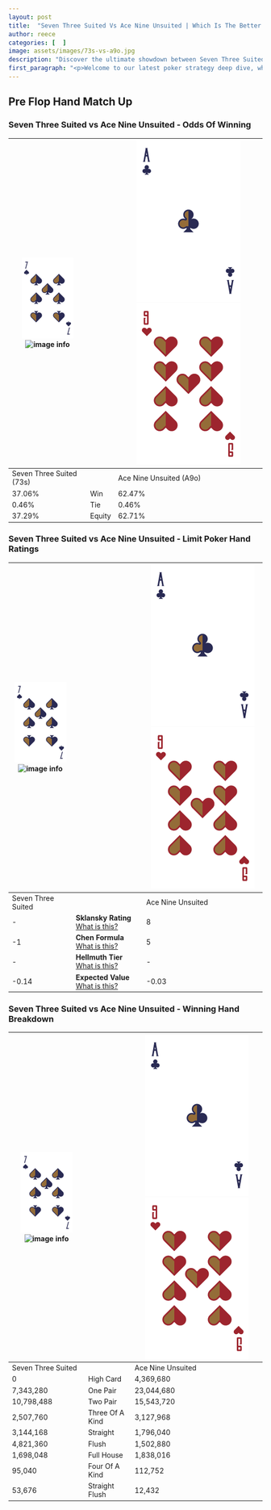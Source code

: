 ```yaml
---
layout: post
title:  "Seven Three Suited Vs Ace Nine Unsuited | Which Is The Better Hand In Poker? A Complete Guide"
author: reece
categories: [  ]
image: assets/images/73s-vs-a9o.jpg
description: "Discover the ultimate showdown between Seven Three Suited and Ace Nine Unsuited in poker! Uncover the odds, strategies, and scenarios where one hand triumphs over the other. Get ready to up your poker game with this thrilling analysis."
first_paragraph: "<p>Welcome to our latest poker strategy deep dive, where we're pitting two distinct hands against each other in a high-stakes showdown: Seven Three Suited vs Ace Nine Unsuited.</p><p>In the dynamic world of poker, every decision counts, and knowing which hand holds the upper hand is key to your success at the table.</p><p>In this article, we'll dissect these two hands, explore the scenarios where one dominates the other, and equip you with the knowledge to make strategic choices that can tip the odds in your favor.</p><p>Get ready to unravel the intriguing dynamics of these poker hands and elevate your game to new heights.</p>"
---
```




[comment]: # (sp0)

## Pre Flop Hand Match Up

<div class="table hand-ratings" markdown="1"> 



### Seven Three Suited vs Ace Nine Unsuited - Odds Of Winning


    
| ![image info](assets/images/hand1/7.png) ![image info](assets/images/hand1/3s.png) |  | ![image info](assets/images/hand2/A.png) ![image info](assets/images/hand2/9o.png) |
| -------- | -------- | -------- |
| Seven Three Suited (73s) |  | Ace Nine Unsuited (A9o) |
| 37.06% | Win | 62.47% |
| 0.46% | Tie | 0.46% |
| 37.29% | Equity | 62.71% |




[comment]: # (sp1)



### Seven Three Suited vs Ace Nine Unsuited - Limit Poker Hand Ratings


    
| ![image info](assets/images/hand1/7.png) ![image info](assets/images/hand1/3s.png) |  | ![image info](assets/images/hand2/A.png) ![image info](assets/images/hand2/9o.png) |
| -------- | -------- | -------- |
| Seven Three Suited |  | Ace Nine Unsuited |
| - | **Sklansky Rating** [What is this?](/sklansky-rating-explained) | 8 |
| -1 | **Chen Formula** [What is this?](/chen-formula-explained) | 5 |
| - | **Hellmuth Tier** [What is this?](/Hellmuth-tier-explained) | - |
| -0.14 | **Expected Value** [What is this?](/expected-value-explained) | -0.03 |




[comment]: # (sp2)



### Seven Three Suited vs Ace Nine Unsuited - Winning Hand Breakdown


    
| ![image info](assets/images/hand1/7.png) ![image info](assets/images/hand1/3s.png) |  | ![image info](assets/images/hand2/A.png) ![image info](assets/images/hand2/9o.png) |
| -------- | -------- | -------- |
| Seven Three Suited |  | Ace Nine Unsuited |
| 0 | High Card | 4,369,680 |
| 7,343,280 | One Pair | 23,044,680 |
| 10,798,488 | Two Pair | 15,543,720 |
| 2,507,760 | Three Of A Kind | 3,127,968 |
| 3,144,168 | Straight | 1,796,040 |
| 4,821,360 | Flush | 1,502,880 |
| 1,698,048 | Full House | 1,838,016 |
| 95,040 | Four Of A Kind | 112,752 |
| 53,676 | Straight Flush | 12,432 |




[comment]: # (sp3)



</div>

[comment]: # (sp4)



[comment]: # (sp5)

